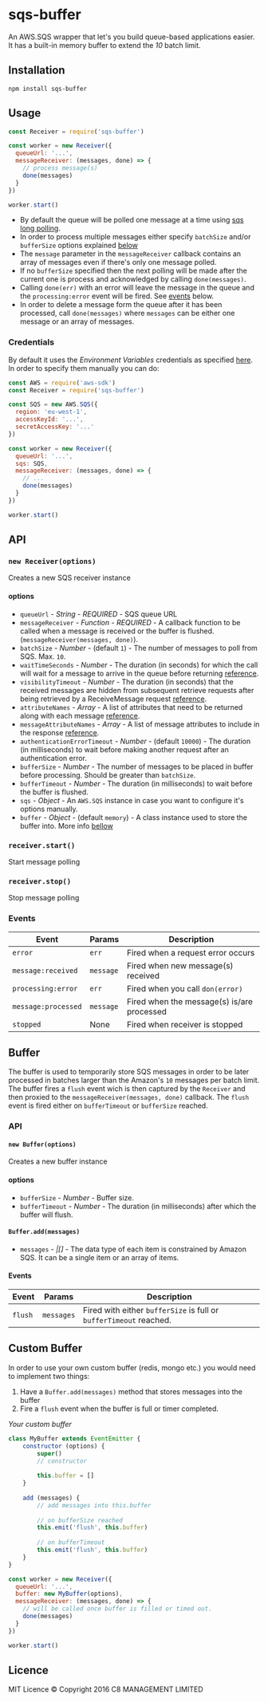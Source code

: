 # sqs-buffer

An AWS.SQS wrapper that let's you build queue-based applications easier. It has a built-in memory buffer to extend the *10* batch limit.
   
## Installation
```
npm install sqs-buffer
```

## Usage
```js
const Receiver = require('sqs-buffer')

const worker = new Receiver({
  queueUrl: '...',
  messageReceiver: (messages, done) => {
    // process message(s)
    done(messages)
  }
})

worker.start()
```

- By default the queue will be polled one message at a time using [sqs long polling](http://docs.aws.amazon.com/AWSSimpleQueueService/latest/SQSDeveloperGuide/sqs-long-polling.html).
- In order to process multiple messages either specify `batchSize` and/or `bufferSize` options explained [below](#options)
- The `message` parameter in the `messageReceiver` callback contains an array of messages even if there's only one message polled.
- If no `bufferSize` specified then the next polling will be made after the current one is process and acknowledged by calling `done(messages)`.
- Calling `done(err)` with an error will leave the message in the queue and the `processing:error` event will be fired. See [events](#events) below.
- In order to delete a message form the queue after it has been processed, call `done(messages)` where `messages` can be either one message or an array of messages.

### Credentials

By default it uses the *Environment Variables* credentials as specified [here](http://docs.aws.amazon.com/AWSJavaScriptSDK/guide/node-configuring.html#Credentials_from_Environment_Variables). In order to specify them manually you can do:
```js
const AWS = require('aws-sdk')
const Receiver = require('sqs-buffer')

const SQS = new AWS.SQS({
  region: 'eu-west-1',
  accessKeyId: '...',
  secretAccessKey: '...'
})

const worker = new Receiver({
  queueUrl: '...',
  sqs: SQS,
  messageReceiver: (messages, done) => {
    // ...
    done(messages)
  }
})

worker.start()
```

## API

### `new Receiver(options)`
Creates a new SQS receiver instance
 
#### options
- `queueUrl` - _String_ - *REQUIRED* - SQS queue URL
- `messageReceiver` - _Function_ - *REQUIRED* - A callback function to be called when a message is received or the buffer is flushed. (`messageReceiver(messages, done)`).
- `batchSize` - _Number_ - (default `1`) - The number of messages to poll from SQS. Max. `10`.
- `waitTimeSeconds` - _Number_ - The duration (in seconds) for which the call will wait for a message to arrive in the queue before returning [reference](http://docs.aws.amazon.com/AWSJavaScriptSDK/latest/AWS/SQS.html#receiveMessage-property).
- `visibilityTimeout` - _Number_ - The duration (in seconds) that the received messages are hidden from subsequent retrieve requests after being retrieved by a ReceiveMessage request [reference](http://docs.aws.amazon.com/AWSJavaScriptSDK/latest/AWS/SQS.html#receiveMessage-property).
- `attributeNames` - _Array_ - A list of attributes that need to be returned along with each message [reference](http://docs.aws.amazon.com/AWSJavaScriptSDK/latest/AWS/SQS.html#receiveMessage-property).
- `messageAttributeNames` - _Array_ - A list of message attributes to include in the response [reference](http://docs.aws.amazon.com/AWSJavaScriptSDK/latest/AWS/SQS.html#receiveMessage-property).
- `authenticationErrorTimeout` - _Number_ - (default `10000`) - The duration (in milliseconds) to wait before making another request after an authentication error. 
- `bufferSize` - _Number_ - The number of messages to be placed in buffer before processing. Should be greater than `batchSize`.
- `bufferTimeout` - _Number_ - The duration (in milliseconds) to wait before the buffer is flushed.
- `sqs` - _Object_ - An `AWS.SQS` instance in case you want to configure it's options manually.
- `buffer` - _Object_ - (default `memory`) - A class instance used to store the buffer into. More info [bellow](#buffer) 
 
### `receiver.start()`
Start message polling

### `receiver.stop()`
Stop message polling

### Events

|Event|Params|Description|
|-----|------|-----------|
|`error`|`err`|Fired when a request error occurs|
|`message:received`|`message`|Fired when new message(s) received|
|`processing:error`|`err`|Fired when you call `don(error)`|
|`message:processed`|`message`|Fired when the message(s) is/are processed|
|`stopped`|None|Fired when receiver is stopped|


## Buffer
The buffer is used to temporarily store SQS messages in order to be later processed in batches larger than the Amazon's `10` messages per batch limit. 
The buffer fires a `flush` event wich is then captured by the `Receiver` and then proxied to the `messageReceiver(messages, done)` callback.
The `flush` event is fired either on `bufferTimeout` or `bufferSize` reached.

### API

#### `new Buffer(options)`
Creates a new buffer instance

#### options
- `bufferSize` - _Number_ - Buffer size.
- `bufferTimeout` - _Number_ - The duration (in milliseconds) after which the buffer will flush.

#### `Buffer.add(messages)`
- `messages` - _*|*[]_ - The data type of each item is constrained by Amazon SQS. It can be a single item or an array of items.

#### Events
|Event|Params|Description|
|-----|------|-----------|
|`flush`|`messages`|Fired with either `bufferSize` is full or `bufferTimeout` reached.|

## Custom Buffer
In order to use your own custom buffer (redis, mongo etc.) you would need to implement two things:
1. Have a `Buffer.add(messages)` method that stores messages into the buffer
2. Fire a `flush` event when the buffer is full or timer completed.

*Your custom buffer*
```js
class MyBuffer extends EventEmitter {
    constructor (options) {
        super()
        // constructor
        
        this.buffer = []
    }
    
    add (messages) {
        // add messages into this.buffer
        
        // on bufferSize reached
        this.emit('flush', this.buffer)
        
        // on bufferTimeout
        this.emit('flush', this.buffer)
    }
}
```

```js
const worker = new Receiver({
  queueUrl: '...',
  buffer: new MyBuffer(options),
  messageReceiver: (messages, done) => {
    // will be called once buffer is filled or timed out.
    done(messages)
  }
})

worker.start()
```

## Licence

MIT Licence
© Copyright 2016 C8 MANAGEMENT LIMITED